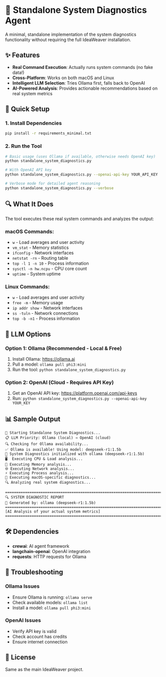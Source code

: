 # 🔧 Standalone System Diagnostics Agent

A minimal, standalone implementation of the system diagnostics functionality without requiring the full IdeaWeaver installation.

## ✨ Features

- **Real Command Execution**: Actually runs system commands (no fake data!)
- **Cross-Platform**: Works on both macOS and Linux
- **Intelligent LLM Selection**: Tries Ollama first, falls back to OpenAI
- **AI-Powered Analysis**: Provides actionable recommendations based on real system metrics

## 🚀 Quick Setup

### 1. Install Dependencies
```bash
pip install -r requirements_minimal.txt
```

### 2. Run the Tool
```bash
# Basic usage (uses Ollama if available, otherwise needs OpenAI key)
python standalone_system_diagnostics.py

# With OpenAI API key
python standalone_system_diagnostics.py --openai-api-key YOUR_API_KEY

# Verbose mode for detailed agent reasoning
python standalone_system_diagnostics.py --verbose
```

## 🔍 What It Does

The tool executes these real system commands and analyzes the output:

### macOS Commands:
- `w` - Load averages and user activity
- `vm_stat` - Memory statistics
- `ifconfig` - Network interfaces
- `netstat -rn` - Routing table
- `top -l 1 -n 10` - Process information
- `sysctl -n hw.ncpu` - CPU core count
- `uptime` - System uptime

### Linux Commands:
- `w` - Load averages and user activity
- `free -m` - Memory usage
- `ip addr show` - Network interfaces
- `ss -tuln` - Network connections
- `top -b -n1` - Process information

## 🤖 LLM Options

### Option 1: Ollama (Recommended - Local & Free)
1. Install Ollama: https://ollama.ai
2. Pull a model: `ollama pull phi3:mini`
3. Run the tool: `python standalone_system_diagnostics.py`

### Option 2: OpenAI (Cloud - Requires API Key)
1. Get an OpenAI API key: https://platform.openai.com/api-keys
2. Run: `python standalone_system_diagnostics.py --openai-api-key YOUR_KEY`

## 📊 Sample Output

```
🔧 Starting Standalone System Diagnostics...
📋 LLM Priority: Ollama (local) → OpenAI (cloud)
🔍 Checking for Ollama availability...
✅ Ollama is available! Using model: deepseek-r1:1.5b
🔧 System Diagnostics initialized with ollama (deepseek-r1:1.5b)
🖥️  Executing CPU & Load analysis...
🧠 Executing Memory analysis...
🌐 Executing Network analysis...
⚡ Executing Process analysis...
🍎 Executing macOS-specific diagnostics...
🔍 Analyzing real system diagnostics...

================================================================================
🔍 SYSTEM DIAGNOSTIC REPORT
🤖 Generated by: ollama (deepseek-r1:1.5b)
================================================================================
[AI Analysis of your actual system metrics]
================================================================================
```

## 🛠️ Dependencies

- **crewai**: AI agent framework
- **langchain-openai**: OpenAI integration
- **requests**: HTTP requests for Ollama

## 🔧 Troubleshooting

### Ollama Issues
- Ensure Ollama is running: `ollama serve`
- Check available models: `ollama list`
- Install a model: `ollama pull phi3:mini`

### OpenAI Issues
- Verify API key is valid
- Check account has credits
- Ensure internet connection

## 📝 License

Same as the main IdeaWeaver project. 